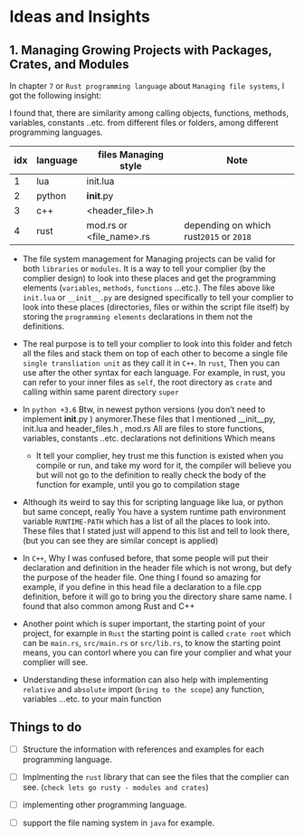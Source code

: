 # Ideas and Insights

## 1. Managing Growing Projects with Packages, Crates, and Modules
In chapter `7` or `Rust programming language` about `Managing file systems`, I
got the following insight:

I found that, there are similarity among calling objects, functions, methods,
variables, constants ..etc. from different files or folders, among different
programming languages.

| idx | language | files Managing style     | Note                                    |
|-----|----------|--------------------------|-----------------------------------------|
| 1   | lua      | init.lua                 |                                         |
| 2   | python   | __init__.py              |                                         |
| 3   | c++      | <header_file>.h          |                                         |
| 4   | rust     | mod.rs or <file_name>.rs | depending on which rust`2015` or `2018` |

- The file system management for Managing projects can be valid for both
`libraries` or `modules`. It is a way to tell your complier (by the complier
design) to look into these places and get the programming elements
(`variables`, `methods`, `functions` ...etc.). The files above like `init.lua`
or `__init__.py` are designed specifically to tell your complier to look into
these places (directories, files or within the script file itself) by storing
the `programming elements` declarations in them not the definitions.

- The real purpose is to tell your complier to look into this folder and fetch
  all the files and stack them on top of each other to become a single file
  `single transliation unit` as they call it in `C++`. In `rust`, Then you can
  use after the other syntax for each language. For example, in rust, you can
  refer to your inner files as `self`, the root directory as `crate` and
  calling within same parent directory `super`

- In `python +3.6` Btw, in newest python versions (you don’t need to implement
  __init__.py ) anymorer.These files that I mentioned __init__py, init.lua and
  header_files.h , mod.rs All are files to store functions, variables,
  constants ..etc. declarations not definitions Which means
  - It tell your complier, hey trust me this function is existed when you
    compile or run, and take my word for it, the compiler will believe you but
    will not go to the definition to really check the body of the function for
    example, until you go to compilation stage

- Although its weird to say this for scripting language like lua, or python but
  same concept, really You have a system runtime path environment variable
  `RUNTIME-PATH` which has a list of all the places to look into. These files
  that I stated just will append to this list and tell to look there, (but you
  can see they are similar concept is applied)

- In `C++`, Why I was confused before, that some people will put their declaration and
  definition in the header file which is not wrong, but defy the purpose of the
  header file. One thing I found so amazing for example, if you define in this
  head file a declaration to a file.cpp definition, before it will go to bring
  you the directory share same name. I found that also common among Rust and
  C++

- Another point which is super important, the starting point of your project,
  for example in `Rust` the starting point is called `crate root` which can be
      `main.rs`, `src/main.rs` or `src/lib.rs`, to know the starting point
      means, you can contorl where you can fire your complier and what your
      complier will see.

- Understanding these information can also help with implementing `relative`
  and `absolute` import (`bring to the scope`) any function, variables  …etc.
  to your main function


## Things to do

- [ ] Structure the information with references and examples for each
  programming language.
- [ ] Implmenting the `rust` library that can see the files that the complier
  can see. (`check lets go rusty - modules and crates`)
- [ ] implementing other programming language.
- [ ] support the file naming system in `java` for example.




